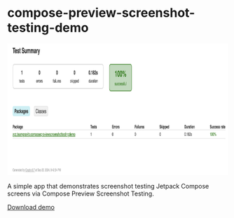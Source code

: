 # compose-preview-screenshot-testing-demo

<img width="940" height="300"  src="https://github.com/raheemadamboev/compose-preview-screenshot-testing-demo/blob/main/banner.png" />

A simple app that demonstrates screenshot testing Jetpack Compose screens via Compose Preview Screenshot Testing.

[Download demo](https://github.com/raheemadamboev/compose-preview-screenshot-testing-demo/blob/main/app-debug.apk)
